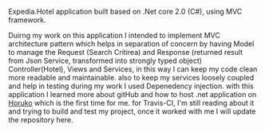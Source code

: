 Expedia.Hotel application built based on .Net core 2.0 (C#), using MVC framework.

Duirng my work on this application I intended to implement MVC architecture pattern which helps in separation of concern by having
Model to manage the Request (Search Critirea) and Response (returned result from Json Service, transformed into strongly typed object)
Controller(Hotel), Views and Services, in this way I can keep my code clean more readable and maintainable.
also to keep my services loosely coupled and help in testing during my work I used Depenedency injection.
with this application I learned more about gitHub and how to host .net application on [Horuko](https://expedia-booking-app.herokuapp.com/) which is the first time for me.
for Travis-CI, I'm still reading about it and trying to build and test my project, once it worked with me I will update the repository here.

